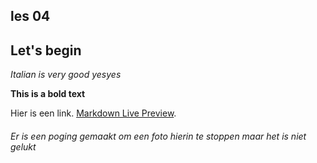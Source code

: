 ## les 04

## Let's begin

*Italian is very good yesyes*

__This is a bold text__

Hier is een link. [Markdown Live Preview](https://markdownlivepreview.com/).

###### Er is een poging gemaakt om een foto hierin te stoppen maar het is niet gelukt
